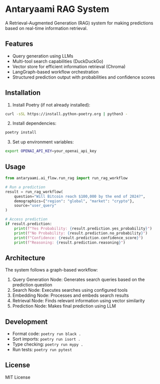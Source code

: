 # Antaryaami RAG System

A Retrieval-Augmented Generation (RAG) system for making predictions based on real-time information retrieval.

## Features

- Query generation using LLMs
- Multi-tool search capabilities (DuckDuckGo)
- Vector store for efficient information retrieval (Chroma)
- LangGraph-based workflow orchestration
- Structured prediction output with probabilities and confidence scores

## Installation

1. Install Poetry (if not already installed):
```bash
curl -sSL https://install.python-poetry.org | python3 -
```

2. Install dependencies:
```bash
poetry install
```

3. Set up environment variables:
```bash
export OPENAI_API_KEY=your_openai_api_key
```

## Usage

```python
from antaryaami.ai_flow.run_rag import run_rag_workflow

# Run a prediction
result = run_rag_workflow(
    question="Will Bitcoin reach $100,000 by the end of 2024?",
    demographics={"region": "global", "market": "crypto"},
    source="user_query"
)

# Access prediction
if result.prediction:
    print(f"Yes Probability: {result.prediction.yes_probability}")
    print(f"No Probability: {result.prediction.no_probability}")
    print(f"Confidence: {result.prediction.confidence_score}")
    print(f"Reasoning: {result.prediction.reasoning}")
```

## Architecture

The system follows a graph-based workflow:

1. Query Generation Node: Generates search queries based on the prediction question
2. Search Node: Executes searches using configured tools
3. Embedding Node: Processes and embeds search results
4. Retrieval Node: Finds relevant information using vector similarity
5. Prediction Node: Makes final prediction using LLM

## Development

- Format code: `poetry run black .`
- Sort imports: `poetry run isort .`
- Type checking: `poetry run mypy .`
- Run tests: `poetry run pytest`

## License

MIT License




